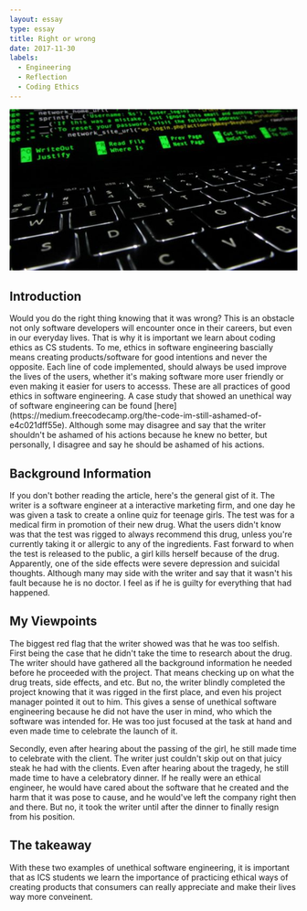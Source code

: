 ```yaml
---
layout: essay
type: essay
title: Right or wrong
date: 2017-11-30
labels:
  - Engineering
  - Reflection
  - Coding Ethics
---
```


<img class="ui centered middle image" src="../images/rightorwrong(1).jpg">	

<h2>Introduction</h2>
  Would you do the right thing knowing that it was wrong? This is an obstacle not only software developers will encounter once in their careers, but even in our everyday lives. That is why it is important we learn about coding ethics as CS students.
  To me, ethics in software engineering bascially means creating products/software for good intentions and never the opposite. Each line of code implemented, should always be used improve the lives of the users, whether it's making software more user friendly
  or even making it easier for users to accesss. These are all practices of good ethics in software engineering. A case study that showed an unethical way of software engineering can be found [here](https://medium.freecodecamp.org/the-code-im-still-ashamed-of-e4c021dff55e). Although some may
  disagree and say that the writer shouldn't be ashamed of his actions because he knew no better, but personally, I disagree and say he should be ashamed of his actions.
  
  <h2>Background Information</h2>
  If you don't bother reading the article, here's the general gist of it. The writer is a software engineer at a interactive marketing firm, and one day he was given a task to create a online quiz for teenage girls. The test was for a medical firm in promotion of their new drug. What the users didn't know was that the test was rigged to always recommend this drug, unless you're currently taking it or allergic to any of the ingredients. Fast forward to when the test is released to the public, a girl kills herself because of the drug. Apparently, one of the side effects were severe depression and suicidal thoughts. Although many may side with the writer and say that it wasn't his fault because he is no doctor. I feel as if he is guilty for everything that had happened.
   
   <h2>My Viewpoints</h2>
   The biggest red flag that the writer showed was that he was too selfish. First being the case that he didn't take the time to research about the drug. The writer should have gathered all the background information he needed before he proceeded with the project. That means checking up on what the drug treats, side effects, and etc. But no, the writer blindly completed the project knowing that it was rigged in the first place, and even his project manager pointed it out to him. This gives a sense of unethical software engineering because he did not have the user in mind, who which the software was intended for. He was too just focused at the task at hand and even made time to celebrate the launch of it.
   
   Secondly, even after hearing about the passing of the girl, he still made time to celebrate with the client. The writer just couldn't skip out on that juicy steak he had with the clients. Even after hearing about the tragedy, he still made time to have a celebratory dinner. If he really were an ethical engineer, he would have cared about the software that he created and the harm that it was pose to cause, and he would've left the company right then and there. But no, it took the writer until after the dinner to finally resign from his position.
   
   <h2>The takeaway</h2>
   With these two examples of unethical software engineering, it is important that as ICS students we learn the importance of practicing ethical ways of creating products that consumers can really appreciate and make their lives way more conveinent.

